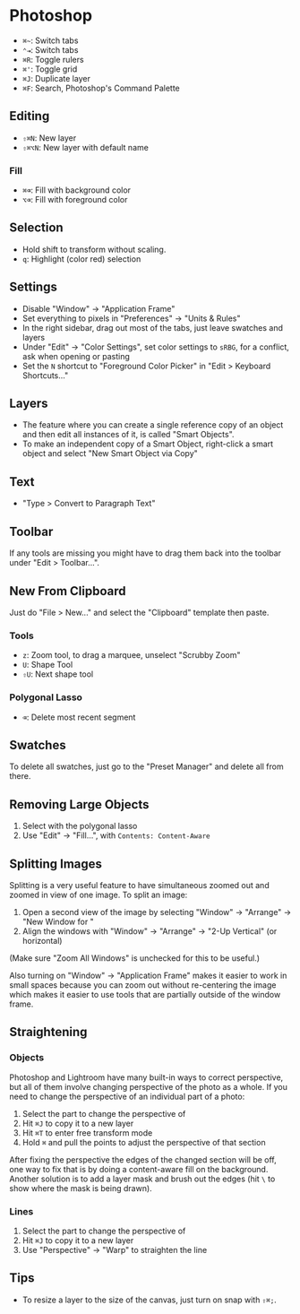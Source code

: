 # Photoshop

- `⌘~`: Switch tabs
- `⌃⇥`: Switch tabs
- `⌘R`: Toggle rulers
- `⌘'`: Toggle grid
- `⌘J`: Duplicate layer
- `⌘F`: Search, Photoshop's Command Palette

## Editing

- `⇧⌘N`: New layer
- `⇧⌘⌥N`: New layer with default name

### Fill

- `⌘⌫`: Fill with background color
- `⌥⌫`: Fill with foreground color

## Selection

- Hold shift to transform without scaling.
- `q`: Highlight (color red) selection

## Settings

- Disable "Window" -> "Application Frame"
- Set everything to pixels in "Preferences" -> "Units & Rules"
- In the right sidebar, drag out most of the tabs, just leave swatches and layers
- Under "Edit" -> "Color Settings", set color settings to `sRBG`, for a conflict, ask when opening or pasting
- Set the `N` shortcut to "Foreground Color Picker" in "Edit > Keyboard Shortcuts..."

## Layers

- The feature where you can create a single reference copy of an object and then edit all instances of it, is called "Smart Objects".
- To make an independent copy of a Smart Object, right-click a smart object and select "New Smart Object via Copy"

## Text

- "Type > Convert to Paragraph Text"

## Toolbar

If any tools are missing you might have to drag them back into the toolbar under "Edit > Toolbar...".

## New From Clipboard

Just do "File > New..." and select the "Clipboard" template then paste.

### Tools

- `z`: Zoom tool, to drag a marquee, unselect "Scrubby Zoom"
- `U`: Shape Tool
- `⇧U`: Next shape tool

### Polygonal Lasso

- `⌫`: Delete most recent segment

## Swatches

To delete all swatches, just go to the "Preset Manager" and delete all from there.

## Removing Large Objects

1. Select with the polygonal lasso
2. Use "Edit" -> "Fill...", with `Contents: Content-Aware`

## Splitting Images

Splitting is a very useful feature to have simultaneous zoomed out and zoomed in view of one image. To split an image:

1. Open a second view of the image by selecting "Window" -> "Arrange" -> "New Window for <filename>"
2. Align the windows with "Window" -> "Arrange" -> "2-Up Vertical" (or horizontal)

(Make sure "Zoom All Windows" is unchecked for this to be useful.)

Also turning on "Window" -> "Application Frame" makes it easier to work in small spaces because you can zoom out without re-centering the image which makes it easier to use tools that are partially outside of the window frame.

## Straightening

### Objects

Photoshop and Lightroom have many built-in ways to correct perspective, but all of them involve changing perspective of the photo as a whole. If you need to change the perspective of an individual part of a photo:

1. Select the part to change the perspective of
2. Hit `⌘J` to copy it to a new layer
3. Hit `⌘T` to enter free transform mode
4. Hold `⌘` and pull the points to adjust the perspective of that section

After fixing the perspective the edges of the changed section will be off, one way to fix that is by doing a content-aware fill on the background. Another solution is to add a layer mask and brush out the edges (hit `\` to show where the mask is being drawn).

### Lines

1. Select the part to change the perspective of
2. Hit `⌘J` to copy it to a new layer
3. Use "Perspective" -> "Warp" to straighten the line

## Tips

- To resize a layer to the size of the canvas, just turn on snap with `⇧⌘;`.
